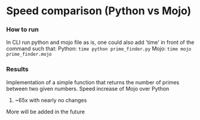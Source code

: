 # Speed comparison (Python vs Mojo)

### How to run
In CLI run python and mojo file as is, one could also add 'time' in front of the command such that:
Python: `time python prime_finder.py`
Mojo: `time mojo prime_finder.mojo`

### Results
Implementation of a simple function that returns the number of primes between two given numbers.
Speed increase of Mojo over Python 
1. ~65x with nearly no changes

More will be added in the future